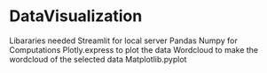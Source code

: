 # DataVisualization

Libararies needed
Streamlit for local server
Pandas
Numpy for Computations
Plotly.express to plot the data 
Wordcloud to make the wordcloud of the selected data
Matplotlib.pyplot 
